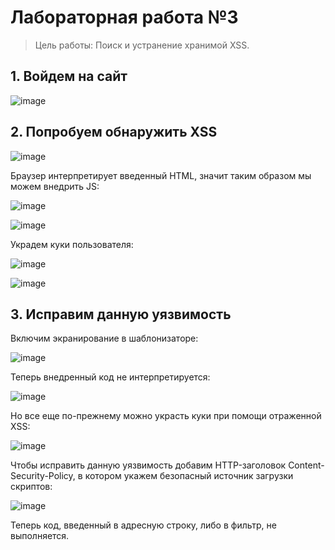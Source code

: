 # Лабораторная работа №3
> Цель работы: Поиск и устранение хранимой XSS.
## 1. Войдем на сайт

![image](https://user-images.githubusercontent.com/79054264/145775373-6ec6a1f7-6d22-4b88-aa9d-373f8568e406.png)

## 2. Попробуем обнаружить XSS

![image](https://user-images.githubusercontent.com/79054264/145775690-9b6cee26-84d8-4b4a-9fdc-6d31ee6d2d51.png)

Браузер интерпретирует введенный HTML, значит таким образом мы можем внедрить JS:

![image](https://user-images.githubusercontent.com/79054264/145776708-d1a5317a-a810-4463-847a-f69df908357e.png)

![image](https://user-images.githubusercontent.com/79054264/145776798-c7e532d1-c99c-4f29-969c-254b68860c0a.png)

Украдем куки пользователя:

![image](https://user-images.githubusercontent.com/79054264/145777202-65e8dae1-3dcf-4f9c-aa42-277343a1d56a.png)

![image](https://user-images.githubusercontent.com/79054264/145777163-b5b1f951-9434-4262-9803-bf44344f563c.png)

## 3. Исправим данную уязвимость

Включим экранирование в шаблонизаторе:

![image](https://user-images.githubusercontent.com/79054264/145777650-706e99fc-d377-4f66-984a-576947415e5a.png)

Теперь внедренный код не интерпретируется:

![image](https://user-images.githubusercontent.com/79054264/145777849-98e0b0a2-8469-458c-9fa7-6c5f8f4c5678.png)

Но все еще по-прежнему можно украсть куки при помощи отраженной XSS:

![image](https://user-images.githubusercontent.com/79054264/145778665-54b49650-b0ce-454e-9851-79bc17e70782.png)

Чтобы исправить данную уязвимость добавим HTTP-заголовок Content-Security-Policy, в котором укажем безопасный источник загрузки скриптов:

![image](https://user-images.githubusercontent.com/79054264/145779319-18cb3d1c-2ba9-411e-9b71-2cb922853c4d.png)

Теперь код, введенный в адресную строку, либо в фильтр, не выполняется.

